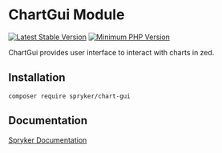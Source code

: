 # ChartGui Module
[![Latest Stable Version](https://poser.pugx.org/spryker/chart-gui/v/stable.svg)](https://packagist.org/packages/spryker/chart-gui)
[![Minimum PHP Version](https://img.shields.io/badge/php-%3E%3D%207.4-8892BF.svg)](https://php.net/)

ChartGui provides user interface to interact with charts in zed.

## Installation

```
composer require spryker/chart-gui
```

## Documentation

[Spryker Documentation](https://documentation.spryker.com)
